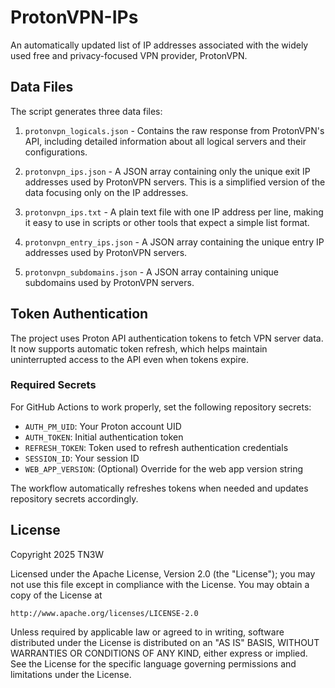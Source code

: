 # ProtonVPN-IPs

An automatically updated list of IP addresses associated with the widely used free and privacy-focused VPN provider, ProtonVPN.

## Data Files

The script generates three data files:

1. `protonvpn_logicals.json` - Contains the raw response from ProtonVPN's API, including detailed information about all logical servers and their configurations.

2. `protonvpn_ips.json` - A JSON array containing only the unique exit IP addresses used by ProtonVPN servers. This is a simplified version of the data focusing only on the IP addresses.

3. `protonvpn_ips.txt` - A plain text file with one IP address per line, making it easy to use in scripts or other tools that expect a simple list format.

4. `protonvpn_entry_ips.json` - A JSON array containing the unique entry IP addresses used by ProtonVPN servers.

5. `protonvpn_subdomains.json` - A JSON array containing unique subdomains used by ProtonVPN servers.

## Token Authentication

The project uses Proton API authentication tokens to fetch VPN server data. It now supports automatic token refresh, which helps maintain uninterrupted access to the API even when tokens expire.

### Required Secrets

For GitHub Actions to work properly, set the following repository secrets:

- `AUTH_PM_UID`: Your Proton account UID
- `AUTH_TOKEN`: Initial authentication token
- `REFRESH_TOKEN`: Token used to refresh authentication credentials
- `SESSION_ID`: Your session ID
- `WEB_APP_VERSION`: (Optional) Override for the web app version string

The workflow automatically refreshes tokens when needed and updates repository secrets accordingly.

## License
Copyright 2025 TN3W

Licensed under the Apache License, Version 2.0 (the "License");
you may not use this file except in compliance with the License.
You may obtain a copy of the License at

    http://www.apache.org/licenses/LICENSE-2.0

Unless required by applicable law or agreed to in writing, software
distributed under the License is distributed on an "AS IS" BASIS,
WITHOUT WARRANTIES OR CONDITIONS OF ANY KIND, either express or implied.
See the License for the specific language governing permissions and
limitations under the License.